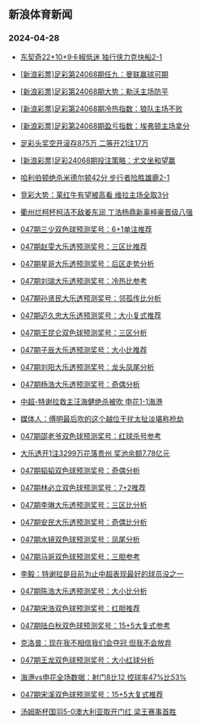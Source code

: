 ## 新浪体育新闻 
### 2024-04-28

+ [东契奇22+10+9卡椒低迷 独行侠力克快船2-1](https://sports.sina.com.cn/basketball/nba/2024-04-27/doc-inatfvfy5963690.shtml)

+ [[新浪彩票]足彩第24068期任九：曼联赢球可期](https://sports.sina.com.cn/l/2024-04-27/doc-inatfqyi4830441.shtml)

+ [[新浪彩票]足彩第24068期大势：勒沃主场防平](https://sports.sina.com.cn/l/2024-04-27/doc-inatfqyi2089802.shtml)

+ [[新浪彩票]足彩第24068期冷热指数：狼队主场不败](https://sports.sina.com.cn/l/2024-04-27/doc-inatfqya6049672.shtml)

+ [[新浪彩票]足彩第24068期盈亏指数：埃弗顿主场拿分](https://sports.sina.com.cn/l/2024-04-27/doc-inatfqyi2091113.shtml)

+ [足彩头奖空开滚存875万 二等开21注17万](https://sports.sina.com.cn/l/2024-04-27/doc-inatfksm4959471.shtml)

+ [[新浪彩票]足彩24068期投注策略：尤文坐和望赢](https://sports.sina.com.cn/l/2024-04-27/doc-inatfqyf5314478.shtml)

+ [哈利伯顿绝杀米德尔顿42分 步行者险胜雄鹿2-1](https://sports.sina.com.cn/basketball/nba/2024-04-27/doc-inatfvfy5961897.shtml)

+ [竞彩大势：莱红牛有望被高看 维拉主场全取3分](https://sports.sina.com.cn/l/2024-04-27/doc-inatfksm4959675.shtml)

+ [衢州烂柯杯柯洁不敌姜东润 丁浩杨鼎新辜梓豪晋级八强](https://sports.sina.com.cn/go/2024-04-27/doc-inathncs5717039.shtml)

+ [047期三少双色球预测奖号：6+1单注推荐](https://sports.sina.com.cn/l/2024-04-27/doc-inatfvhf1998838.shtml)

+ [047期赵雯大乐透预测奖号：三区比推荐](https://sports.sina.com.cn/l/2024-04-27/doc-inatfzpw5881227.shtml)

+ [047期星哥大乐透预测奖号：后区走势分析](https://sports.sina.com.cn/l/2024-04-27/doc-inatfzqc4660234.shtml)

+ [047期刘瑞大乐透预测奖号：冷热比参考](https://sports.sina.com.cn/l/2024-04-27/doc-inatfzqc4662511.shtml)

+ [047期孙贤民大乐透预测奖号：邻孤传比分析](https://sports.sina.com.cn/l/2024-04-27/doc-inatfzqc4663937.shtml)

+ [047期迈久忠大乐透预测奖号：大小复式推荐](https://sports.sina.com.cn/l/2024-04-27/doc-inatfzpw5879397.shtml)

+ [047期王昆仑双色球预测奖号：三区分析](https://sports.sina.com.cn/l/2024-04-27/doc-inatfzpw5865511.shtml)

+ [047期子辰大乐透预测奖号：大小比推荐](https://sports.sina.com.cn/l/2024-04-27/doc-inatfzqc4663054.shtml)

+ [047期刘阳大乐透预测奖号：龙头凤尾分析](https://sports.sina.com.cn/l/2024-04-27/doc-inatfzpw5880435.shtml)

+ [047期杨浩大乐透预测奖号：奇偶分析](https://sports.sina.com.cn/l/2024-04-27/doc-inatfzqc4662338.shtml)

+ [中超-特谢拉救主汪海健绝杀被吹 申花1-1海港](https://sports.sina.com.cn/china/j/2024-04-27/doc-inathwtn5507971.shtml)

+ [媒体人：傅明最后吹的这个越位干扰太扯淡堪称抢劫](https://sports.sina.com.cn/china/j/2024-04-27/doc-inathwtt4291069.shtml)

+ [047期邵老爷双色球预测奖号：红球杀号参考](https://sports.sina.com.cn/l/2024-04-27/doc-inatfzpw5862487.shtml)

+ [大乐透开1注3299万花落贵州 奖池余额7.78亿元](https://sports.sina.com.cn/l/2024-04-27/doc-inathwtn5515969.shtml)

+ [047期韬韬双色球预测奖号：奇偶分析](https://sports.sina.com.cn/l/2024-04-27/doc-inatfzqc4646225.shtml)

+ [047期林必立双色球预测奖号：7+2推荐](https://sports.sina.com.cn/l/2024-04-27/doc-inatfvhf1997891.shtml)

+ [047期李琳大乐透预测奖号：三区比分析](https://sports.sina.com.cn/l/2024-04-27/doc-inatfzpw5879682.shtml)

+ [047期安民大乐透预测奖号：奇偶比分析](https://sports.sina.com.cn/l/2024-04-27/doc-inatfzqc4659895.shtml)

+ [047期水镜双色球预测奖号：凤尾分析](https://sports.sina.com.cn/l/2024-04-27/doc-inatfzqc4644303.shtml)

+ [047期马哥双色球预测奖号：三胆参考](https://sports.sina.com.cn/l/2024-04-27/doc-inatfvhf1998626.shtml)

+ [李毅：特谢拉是目前为止中超表现最好的球员没之一](https://sports.sina.com.cn/china/j/2024-04-27/doc-inathwtn5508498.shtml)

+ [047期陈浩大乐透预测奖号：大小比分析](https://sports.sina.com.cn/l/2024-04-27/doc-inatfzpw5879892.shtml)

+ [047期宋浩双色球预测奖号：红胆推荐](https://sports.sina.com.cn/l/2024-04-27/doc-inatfzpw5863765.shtml)

+ [047期陆白秋双色球预测奖号：15+5大复式参考](https://sports.sina.com.cn/l/2024-04-27/doc-inatfvhc5221717.shtml)

+ [克洛普：现在我不相信我们会夺冠 但我不会放弃](https://sports.sina.com.cn/g/2024-04-27/doc-inathwtt4327482.shtml)

+ [047期王龙双色球预测奖号：大小红球分析](https://sports.sina.com.cn/l/2024-04-27/doc-inatfzqc4646835.shtml)

+ [海港vs申花全场数据：射门8比12 控球率47%比53%](https://sports.sina.com.cn/china/j/2024-04-27/doc-inathwtn5508876.shtml)

+ [047期宋溪双色球预测奖号：15+5大复式推荐](https://sports.sina.com.cn/l/2024-04-27/doc-inatfzqc4644727.shtml)

+ [汤姆斯杯国羽5-0澳大利亚取开门红 梁王赛事首胜](https://sports.sina.com.cn/others/badmin/2024-04-27/doc-inathfvz4569942.shtml)

